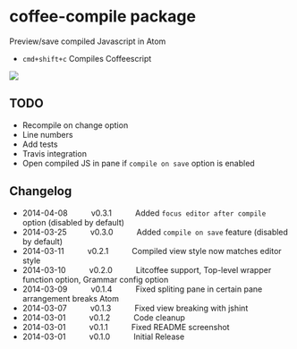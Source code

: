 # coffee-compile package

Preview/save compiled Javascript in Atom
- `cmd+shift+c` Compiles Coffeescript

![](https://raw.github.com/adrianlee44/atom-coffee-compile/master/screenshot.png)

## TODO
- Recompile on change option
- Line numbers
- Add tests
- Travis integration
- Open compiled JS in pane if `compile on save` option is enabled

## Changelog
- 2014-04-08   v0.3.1   Added `focus editor after compile` option (disabled by default)
- 2014-03-25   v0.3.0   Added `compile on save` feature (disabled by default)
- 2014-03-11   v0.2.1   Compiled view style now matches editor style
- 2014-03-10   v0.2.0   Litcoffee support, Top-level wrapper function option, Grammar config option
- 2014-03-09   v0.1.4   Fixed spliting pane in certain pane arrangement breaks Atom
- 2014-03-07   v0.1.3   Fixed view breaking with jshint
- 2014-03-01   v0.1.2   Code cleanup
- 2014-03-01   v0.1.1   Fixed README screenshot
- 2014-03-01   v0.1.0   Initial Release
